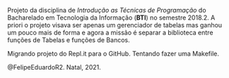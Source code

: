 Projeto da disciplina de _Introdução as Técnicas de Programação_ do Bacharelado em Tecnologia da Informação (**BTI**) no semestre 2018.2.
A priori o projeto visava ser apenas um gerenciador de tabelas mas ganhou um pouco mais de forma e agora a missão é separar a biblioteca entre funções de Tabelas e funções de Bancos.

Migrando projeto do Repl.it para o GitHub. Tentando fazer uma Makefile.

@FelipeEduardoR2. Natal, 2021.
